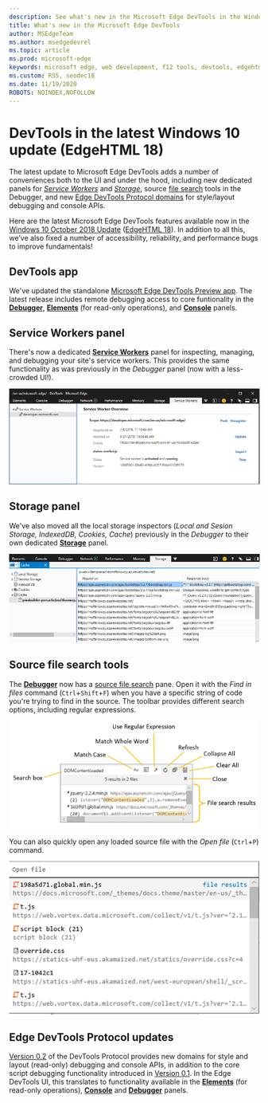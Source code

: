 ```yaml
---
description: See what's new in the Microsoft Edge DevTools in the Windows 10 October 2018 Update
title: What's new in the Microsoft Edge DevTools
author: MSEdgeTeam
ms.author: msedgedevrel
ms.topic: article
ms.prod: microsoft-edge
keywords: microsoft edge, web development, f12 tools, devtools, edgehtml 18
ms.custom: RS5, seodec18
ms.date: 11/19/2020
ROBOTS: NOINDEX,NOFOLLOW
---
```

# DevTools in the latest Windows 10 update (EdgeHTML 18)

The latest update to Microsoft Edge DevTools adds a number of conveniences both to the UI and under the hood, including new dedicated panels for [*Service Workers*](#service-workers-panel) and [*Storage*](#storage-panel), source [file search](#source-file-search-tools) tools in the Debugger, and new [Edge DevTools Protocol domains](#edge-devtools-protocol-updates) for style/layout debugging and console APIs.

Here are the latest Microsoft Edge DevTools features available now in the [Windows 10 October 2018 Update](/windows/uwp/whats-new/windows-10-build-17763) ([EdgeHTML 18](https://aka.ms/devguide_edgehtml_18)). In addition to all this, we’ve also fixed a number of accessibility, reliability, and performance bugs to improve fundamentals!

## DevTools app

We've updated the standalone [Microsoft Edge DevTools Preview app](../devtools-guide.md#microsoft-store-app). The latest release includes remote debugging access to core funtionality in the [**Debugger**](./debugger.md), [**Elements**](./elements.md) (for read-only operations), and [**Console**](./console.md) panels.

## Service Workers panel

There's now a dedicated [**Service Workers**](./service-workers.md) panel for inspecting, managing, and debugging your site's service workers. This provides the same functionality as was previously in the *Debugger* panel (now with a less-crowded UI!).

![Service Workers panel](./media/service_worker.png)

## Storage panel

We've also moved all the local storage inspectors (*Local and Sesion Storage, IndexedDB, Cookies, Cache*) previously in the *Debugger* to their own dedicated [**Storage**](./storage.md) panel.

![Storage panel](./media/storage_cache.png)

## Source file search tools

The [**Debugger**](./debugger.md) now has a [source file search](./debugger.md#file-search) pane. Open it with the *Find in files* command (`Ctrl`+`Shift`+`F`) when you have a specific string of code you're trying to find in the source. The toolbar provides different search options, including regular expressions. 

![Debugger file search](./media/debugger_file_search.png)

You can also quickly open any loaded source file with the *Open file* (`Ctrl`+`P`) command.

![Debugger open file](./media/debugger_open_file.png)

## Edge DevTools Protocol updates

[Version 0.2](../devtools-protocol/0.2/index.md) of the DevTools Protocol provides new domains for style and layout (read-only) debugging and console APIs, in addition to the core script debugging functionality introduced in [Version 0.1](../devtools-protocol/0.1/index.md). In the Edge DevTools UI, this translates to functionality available in the [**Elements**](../devtools-guide/elements.md) (for read-only operations), [**Console**](../devtools-guide/console.md) and [**Debugger**](../devtools-guide/debugger.md) panels.
